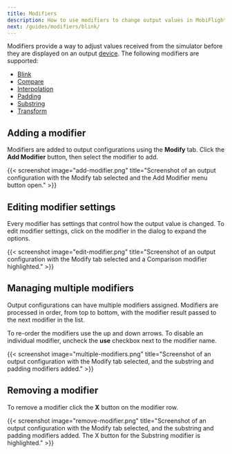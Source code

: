 ```yaml
---
title: Modifiers
description: How to use modifiers to change output values in MobiFlight.
next: /guides/modifiers/blink/
---
```


Modifiers provide a way to adjust values received from the simulator before they are displayed on an output [device](/devices/). The following modifiers are supported:

- [Blink](blink/)
- [Compare](compare/)
- [Interpolation](interpolation/)
- [Padding](padding/)
- [Substring](substring/)
- [Transform](transform/)

## Adding a modifier

Modifiers are added to output configurations using the **Modify** tab. Click the **Add Modifier** button, then select the modifier to add.

{{< screenshot image="add-modifier.png" title="Screenshot of an output configuration with the Modify tab selected and the Add Modifier menu button open." >}}

## Editing modifier settings

Every modifier has settings that control how the output value is changed. To edit modifier settings, click on the modifier in the dialog to expand the options.

{{< screenshot image="edit-modifier.png" title="Screenshot of an output configuration with the Modify tab selected and a Comparison modifier highlighted." >}}

## Managing multiple modifiers

Output configurations can have multiple modifiers assigned. Modifiers are processed in order, from top to bottom, with the modifier result passed to the next modifier in the list.

To re-order the modifiers use the up and down arrows. To disable an individual modifier, uncheck the **use** checkbox next to the modifier name.

{{< screenshot image="multiple-modifiers.png" title="Screenshot of an output configuration with the Modify tab selected, and the substring and padding modifiers added." >}}

## Removing a modifier

To remove a modifier click the **X** button on the modifier row.

{{< screenshot image="remove-modifier.png" title="Screenshot of an output configuration with the Modify tab selected, and the substring and padding modifiers added. The X button for the Substring modifier is highlighted." >}}
